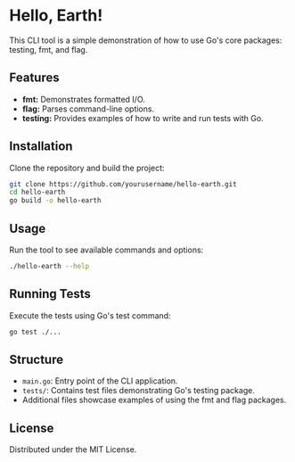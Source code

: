 # Hello, Earth!

This CLI tool is a simple demonstration of how to use Go's core packages: testing, fmt, and flag.

## Features

- **fmt:** Demonstrates formatted I/O.
- **flag:** Parses command-line options.
- **testing:** Provides examples of how to write and run tests with Go.

## Installation

Clone the repository and build the project:

```bash
git clone https://github.com/yourusername/hello-earth.git
cd hello-earth
go build -o hello-earth
```

## Usage

Run the tool to see available commands and options:

```bash
./hello-earth --help
```

## Running Tests

Execute the tests using Go's test command:

```bash
go test ./...
```

## Structure

- `main.go`: Entry point of the CLI application.
- `tests/`: Contains test files demonstrating Go's testing package.
- Additional files showcase examples of using the fmt and flag packages.

## License

Distributed under the MIT License.